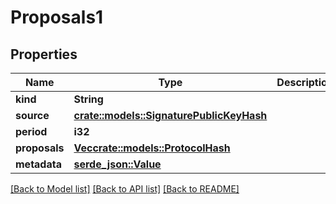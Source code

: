 # Proposals1

## Properties

Name | Type | Description | Notes
------------ | ------------- | ------------- | -------------
**kind** | **String** |  | 
**source** | [**crate::models::SignaturePublicKeyHash**](Signature.Public_key_hash.md) |  | 
**period** | **i32** |  | 
**proposals** | [**Vec<crate::models::ProtocolHash>**](Protocol_hash.md) |  | 
**metadata** | [**serde_json::Value**](.md) |  | 

[[Back to Model list]](../README.md#documentation-for-models) [[Back to API list]](../README.md#documentation-for-api-endpoints) [[Back to README]](../README.md)


